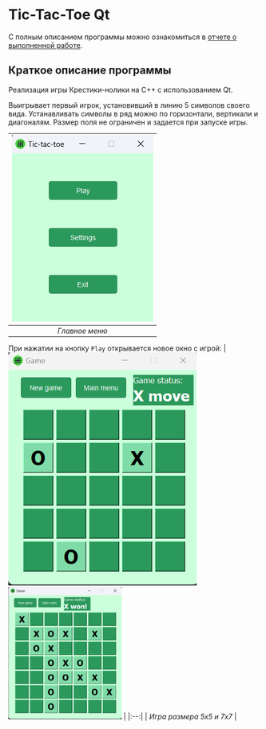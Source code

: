 # Tic-Tac-Toe Qt
С полным описанием программы можно ознакомиться в [отчете о выполненной работе](https://github.com/tutibase/Tic-Tac-Toe-Qt/blob/main/report.pdf).

## Краткое описание программы
Реализация игры Крестики-нолики на C++ с использованием Qt.

Выигрывает первый игрок, установивший в линию 5 символов своего вида. Устанавливать символы в ряд можно по горизонтали, вертикали и диагоналям. Размер поля не ограничен и задается при запуске игры.


| ![Main menu](/images/main_menu.png) | 
|:--:| 
| *Главное меню* |

При нажатии на кнопку ```Play``` открывается новое окно с игрой:
| ![Игра 5x5](/images/game.png)  <img src="/images/game2.png" width="45%" height="45%" /> | 
|:--:| 
| *Игра размера 5x5 и 7x7* |


